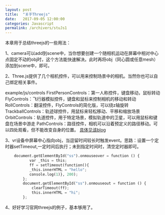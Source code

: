 ```yaml
---
layout: post
title:  "关于Threejs"
date:   2017-09-05 12:00:00
categories: Javascript
permalink: /archivers/stuJs1
---
```

本章用于总结threejs的一些用法：

1、camera可以add到scene中，当你想要创建一个随相机运动在屏幕中相对中心点固定不动的obj时，这个方法能快速解决。此时再将obj（同心圆或任意mesh）添加到scene中，即可。

2、Three.js提供了几个相机控件，可以用来控制场景中的相机。当然你也可以自己绑定相关事件。

 example/js/controls
 FirstPersonControls：第一人称控件，键盘移动，鼠标转动 
 FlyControls：飞行器模拟控件，键盘和鼠标来控制相机的移动和转动 
 RollControls：翻滚控件，FlyControls的简化版，可以绕z轴旋转 
 TrackballControls：轨迹球控件，用鼠标来轻松移动、平移和缩放场景 
 OrbitControls：轨道控件，用于特定场景，模拟轨道中的卫星，可以用鼠标和键盘在场景中游走 
 PathControls：路径控件，相机可以沿着预定义的路径移动。可以四处观看，但不能改变自身的位置。
 [具体见该blog](http://blog.csdn.net/birdflyto206/article/details/52414382)
 
3、vr设备中屏幕中心指向obj，当逗留时间较长时触发event。思路：设置一个定时器setTimeout,一定时间后执行；未到指定时间时，清空定时器即可。
```python
    document.getElementById("ss").onmouseover = function () {
		   var _this = this;
		   ff = setTimeout(function(){
		   _this.innerHTML = "hello";
		   console.log(1)}, 200);	
		};
		document.getElementById("ss").onmouseout = function () {
		    clearTimeout(ff);
            this.innerHTML = "hi"; 		
		};
```

4、好好学习官网threejs的例子，基本够用了。


